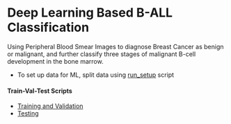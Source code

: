 # Deep Learning Based B-ALL Classification

Using Peripheral Blood Smear Images to diagnose Breast Cancer as benign or malignant, and further classify three stages of malignant B-cell development in the bone marrow.

- To set up data for ML, split data using [run_setup](./run_setup.py) script

#### Train-Val-Test Scripts
- [Training and Validation](./train.py)
- [Testing](./test.py)
